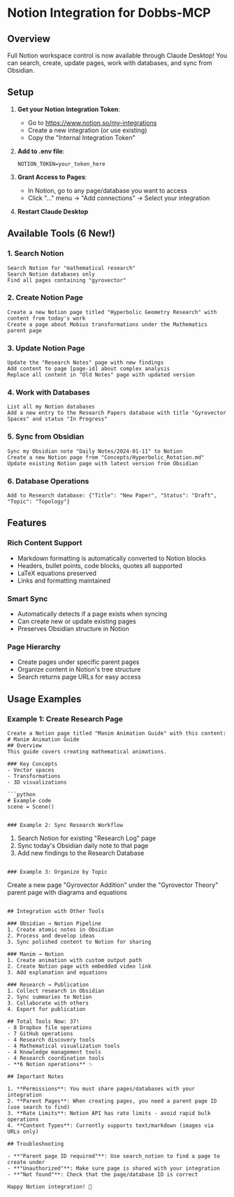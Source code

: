 # Notion Integration for Dobbs-MCP

## Overview
Full Notion workspace control is now available through Claude Desktop! You can search, create, update pages, work with databases, and sync from Obsidian.

## Setup

1. **Get your Notion Integration Token**:
   - Go to https://www.notion.so/my-integrations
   - Create a new integration (or use existing)
   - Copy the "Internal Integration Token"

2. **Add to .env file**:
   ```
   NOTION_TOKEN=your_token_here
   ```

3. **Grant Access to Pages**:
   - In Notion, go to any page/database you want to access
   - Click "..." menu → "Add connections" → Select your integration

4. **Restart Claude Desktop**

## Available Tools (6 New!)

### 1. Search Notion
```
Search Notion for "mathematical research"
Search Notion databases only
Find all pages containing "gyrovector"
```

### 2. Create Notion Page
```
Create a new Notion page titled "Hyperbolic Geometry Research" with content from today's work
Create a page about Mobius transformations under the Mathematics parent page
```

### 3. Update Notion Page
```
Update the "Research Notes" page with new findings
Add content to page [page-id] about complex analysis
Replace all content in "Old Notes" page with updated version
```

### 4. Work with Databases
```
List all my Notion databases
Add a new entry to the Research Papers database with title "Gyrovector Spaces" and status "In Progress"
```

### 5. Sync from Obsidian
```
Sync my Obsidian note "Daily Notes/2024-01-11" to Notion
Create a new Notion page from "Concepts/Hyperbolic_Rotation.md"
Update existing Notion page with latest version from Obsidian
```

### 6. Database Operations
```
Add to Research database: {"Title": "New Paper", "Status": "Draft", "Topic": "Topology"}
```

## Features

### Rich Content Support
- Markdown formatting is automatically converted to Notion blocks
- Headers, bullet points, code blocks, quotes all supported
- LaTeX equations preserved
- Links and formatting maintained

### Smart Sync
- Automatically detects if a page exists when syncing
- Can create new or update existing pages
- Preserves Obsidian structure in Notion

### Page Hierarchy
- Create pages under specific parent pages
- Organize content in Notion's tree structure
- Search returns page URLs for easy access

## Usage Examples

### Example 1: Create Research Page
```
Create a Notion page titled "Manim Animation Guide" with this content:
# Manim Animation Guide
## Overview
This guide covers creating mathematical animations.

### Key Concepts
- Vector spaces
- Transformations
- 3D visualizations

```python
# Example code
scene = Scene()
```
```

### Example 2: Sync Research Workflow
```
1. Search Notion for existing "Research Log" page
2. Sync today's Obsidian daily note to that page
3. Add new findings to the Research Database
```

### Example 3: Organize by Topic
```
Create a new page "Gyrovector Addition" under the "Gyrovector Theory" parent page with diagrams and equations
```

## Integration with Other Tools

### Obsidian → Notion Pipeline
1. Create atomic notes in Obsidian
2. Process and develop ideas
3. Sync polished content to Notion for sharing

### Manim → Notion
1. Create animation with custom output path
2. Create Notion page with embedded video link
3. Add explanation and equations

### Research → Publication
1. Collect research in Obsidian
2. Sync summaries to Notion
3. Collaborate with others
4. Export for publication

## Total Tools Now: 37!
- 8 Dropbox file operations
- 7 GitHub operations  
- 4 Research discovery tools
- 4 Mathematical visualization tools
- 4 Knowledge management tools
- 4 Research coordination tools
- **6 Notion operations** ✨

## Important Notes

1. **Permissions**: You must share pages/databases with your integration
2. **Parent Pages**: When creating pages, you need a parent page ID (use search to find)
3. **Rate Limits**: Notion API has rate limits - avoid rapid bulk operations
4. **Content Types**: Currently supports text/markdown (images via URLs only)

## Troubleshooting

- **"Parent page ID required"**: Use search_notion to find a page to create under
- **"Unauthorized"**: Make sure page is shared with your integration
- **"Not found"**: Check that the page/database ID is correct

Happy Notion integration! 🚀